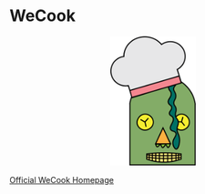 # WeCook

<p align="center">
<img src="docs/logo.png" width=150/>
</p>

[Official WeCook Homepage](https://wecookrobotics.github.io/)





